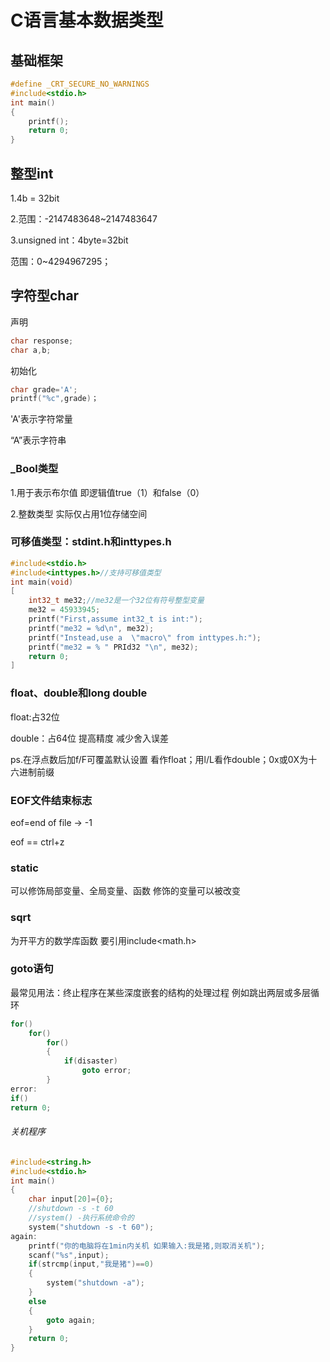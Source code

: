 # C语言基本数据类型

## 基础框架

```c
#define _CRT_SECURE_NO_WARNINGS
#include<stdio.h>
int main()
{
    printf();
    return 0;
}
```



## 整型int

1.4b = 32bit

2.范围：-2147483648~2147483647

3.unsigned int：4byte=32bit

   范围：0~4294967295；

## 字符型char

声明

```c
char response;
char a,b;
```

初始化

```c
char grade='A';
printf("%c",grade)；
```

'A'表示字符常量

“A”表示字符串

### _Bool类型

1.用于表示布尔值 即逻辑值true（1）和false（0）

2.整数类型 实际仅占用1位存储空间

### 可移值类型：stdint.h和inttypes.h

```c
#include<stdio.h>
#include<inttypes.h>//支持可移值类型
int main(void)
[
	int32_t me32;//me32是一个32位有符号整型变量
	me32 = 45933945;
	printf("First,assume int32_t is int:");
	printf("me32 = %d\n", me32);
	printf("Instead,use a  \"macro\" from inttypes.h:");
	printf("me32 = % " PRId32 "\n", me32);
	return 0;
]
```

### float、double和long double

float:占32位

double：占64位 提高精度 减少舍入误差

ps.在浮点数后加f/F可覆盖默认设置 看作float；用l/L看作double；0x或0X为十六进制前缀

### 

### EOF文件结束标志

eof=end of file ->  -1

eof == ctrl+z

### static

可以修饰局部变量、全局变量、函数
修饰的变量可以被改变

### sqrt

为开平方的数学库函数 要引用include<math.h>

### goto语句

最常见用法：终止程序在某些深度嵌套的结构的处理过程 例如跳出两层或多层循环

```c
for()
    for()
        for()
        {
            if(disaster)
                goto error;
        }
error:
if()
return 0;
```

###### 关机程序

```c
#include<string.h>
#include<stdio.h>
int main()
{
    char input[20]={0};
    //shutdown -s -t 60
    //system() -执行系统命令的
    system("shutdown -s -t 60");
again:
    printf("你的电脑将在1min内关机 如果输入:我是猪,则取消关机");
    scanf("%s",input);
    if(strcmp(input,"我是猪")==0)
    {
        system("shutdown -a");
    }
    else
    {
        goto again;
    }
    return 0;
}
```

